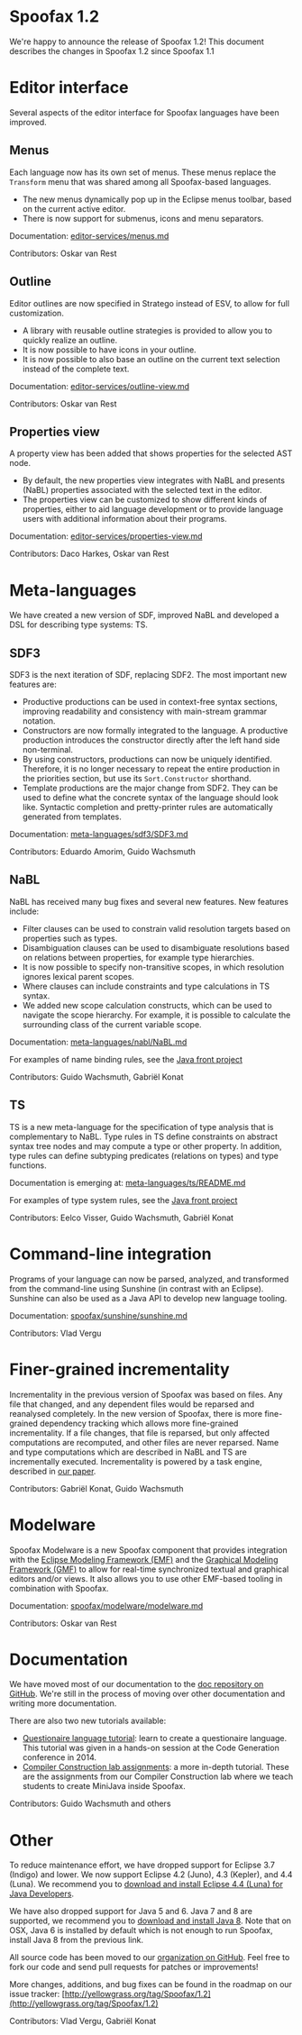 # Spoofax 1.2

We're happy to announce the release of Spoofax 1.2! This document describes the changes in Spoofax 1.2 since Spoofax 1.1

# Editor interface

Several aspects of the editor interface for Spoofax languages have been improved.

## Menus

Each language now has its own set of menus. These menus replace the `Transform` menu that was shared among all Spoofax-based languages.

- The new menus dynamically pop up in the Eclipse menus toolbar, based on the current active editor.
- There is now support for submenus, icons and menu separators.

Documentation: [editor-services/menus.md](../../editor-services/menus.md)

Contributors: Oskar van Rest

## Outline

Editor outlines are now specified in Stratego instead of ESV, to allow for full customization.

- A library with reusable outline strategies is provided to allow you to quickly realize an outline.
- It is now possible to have icons in your outline.
- It is now possible to also base an outline on the current text selection instead of the complete text.

Documentation: [editor-services/outline-view.md](../../editor-services/outline-view.md)

Contributors: Oskar van Rest

## Properties view

A property view has been added that shows properties for the selected AST node.

- By default, the new properties view integrates with NaBL and presents (NaBL) properties associated with the selected text in the editor.
- The properties view can be customized to show different kinds of properties, either to aid language development or to provide language users with additional information about their programs.

Documentation: [editor-services/properties-view.md](../../editor-services/properties-view.md)

Contributors: Daco Harkes, Oskar van Rest

# Meta-languages

We have created a new version of SDF, improved NaBL and developed a DSL for describing type systems: TS.

## SDF3

SDF3 is the next iteration of SDF, replacing SDF2. The most important new features are:

- Productive productions can be used in context-free syntax sections, improving readability and consistency with main-stream grammar notation.
- Constructors are now formally integrated to the language. A productive production introduces the constructor directly after the left hand side non-terminal.
- By using constructors, productions can now be uniquely identified. Therefore, it is no longer necessary to repeat the entire production in the priorities section, but use its `Sort.Constructor` shorthand.
- Template productions are the major change from SDF2. They can be used to define what the concrete syntax of the language should look like. Syntactic completion and pretty-printer rules are automatically generated from templates.

Documentation: [meta-languages/sdf3/SDF3.md](../../meta-languages/sdf3/SDF3.md)

Contributors: Eduardo Amorim, Guido Wachsmuth

## NaBL

NaBL has received many bug fixes and several new features. New features include:

- Filter clauses can be used to constrain valid resolution targets based on properties such as types.
- Disambiguation clauses can be used to disambiguate resolutions based on relations between properties, for example type hierarchies.
- It is now possible to specify non-transitive scopes, in which resolution ignores lexical parent scopes.
- Where clauses can include constraints and type calculations in TS syntax.
- We added new scope calculation constructs, which can be used to navigate the scope hierarchy. For example, it is possible to calculate the surrounding class of the current variable scope.

Documentation: [meta-languages/nabl/NaBL.md](../../meta-languages/nabl/NaBL.md)

For examples of name binding rules, see the [Java front project](https://github.com/metaborg/java-front/tree/ts-rules/java-front/languages/Java-1.5)

Contributors: Guido Wachsmuth, Gabriël Konat

## TS

TS is a new meta-language for the specification of type analysis that is complementary to NaBL. Type rules in TS define constraints on abstract syntax tree nodes and may compute a type or other property. In addition, type rules can define subtyping predicates (relations on types) and type functions.

Documentation is emerging at: [meta-languages/ts/README.md](../../meta-languages/ts/TS.md)

For examples of type system rules, see the [Java front project](https://github.com/metaborg/java-front/tree/ts-rules/java-front/languages/Java-1.5)

Contributors: Eelco Visser, Guido Wachsmuth, Gabriël Konat

# Command-line integration

Programs of your language can now be parsed, analyzed, and transformed from the command-line using Sunshine (in contrast with an Eclipse). Sunshine can also be used as a Java API to develop new language tooling.

Documentation: [spoofax/sunshine/sunshine.md](../../spoofax/sunshine/sunshine.md)

Contributors: Vlad Vergu

# Finer-grained incrementality

Incrementality in the previous version of Spoofax was based on files. Any file that changed, and any dependent files would be reparsed and reanalysed completely. In the new version of Spoofax, there is more fine-grained dependency tracking which allows more fine-grained incrementality. If a file changes, that file is reparsed, but only affected computations are recomputed, and other files are never reparsed. Name and type computations which are described in NaBL and TS are incrementally executed. Incrementality is powered by a task engine, described in [our paper](http://swerl.tudelft.nl/twiki/pub/Main/TechnicalReports/TUD-SERG-2013-014.pdf). 

Contributors: Gabriël Konat, Guido Wachsmuth

# Modelware

Spoofax Modelware is a new Spoofax component that provides integration with the [Eclipse Modeling Framework (EMF)](http://www.eclipse.org/modeling/emf/) and the [Graphical Modeling Framework (GMF)](http://eclipse.org/gmf-tooling/) to allow for real-time synchronized textual and graphical editors and/or views. It also allows you to use other EMF-based tooling in combination with Spoofax.

Documentation: [spoofax/modelware/modelware.md](../../spoofax/modelware/modelware.md)

Contributors: Oskar van Rest

# Documentation

We have moved most of our documentation to the [doc repository on GitHub](https://github.com/metaborg/doc). We're still in the process of moving over other documentation and writing more documentation. 

There are also two new tutorials available:

* [Questionaire language tutorial](../../tutorials/cg2014/README.md): learn to create a questionaire language. This tutorial was given in a hands-on session at the Code Generation conference in 2014.
* [Compiler Construction lab assignments](https://github.com/TUDelft-IN4303/assignments/tree/master/milestone1-editor): a more in-depth tutorial. These are the assignments from our Compiler Construction lab where we teach students to create MiniJava inside Spoofax.

Contributors: Guido Wachsmuth and others

# Other

To reduce maintenance effort, we have dropped support for Eclipse 3.7 (Indigo) and lower. We now support Eclipse 4.2 (Juno), 4.3 (Kepler), and 4.4 (Luna). We recommend you to [download and install Eclipse 4.4 (Luna) for Java Developers](http://www.eclipse.org/downloads/packages/eclipse-ide-java-developers/lunasr1).

We have also dropped support for Java 5 and 6. Java 7 and 8 are supported, we recommend you to [download and install Java 8](http://www.oracle.com/technetwork/java/javase/downloads/jdk8-downloads-2133151.html). Note that on OSX, Java 6 is installed by default which is not enough to run Spoofax, install Java 8 from the previous link.

All source code has been moved to our [organization on GitHub](https://github.com/orgs/metaborg/). Feel free to fork our code and send pull requests for patches or improvements!

More changes, additions, and bug fixes can be found in the roadmap on our issue tracker: [http://yellowgrass.org/tag/Spoofax/1.2](http://yellowgrass.org/tag/Spoofax/1.2)

Contributors: Vlad Vergu, Gabriël Konat
